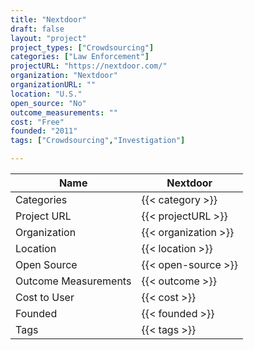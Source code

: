```yaml
---
title: "Nextdoor"
draft: false
layout: "project"
project_types: ["Crowdsourcing"]
categories: ["Law Enforcement"]
projectURL: "https://nextdoor.com/"
organization: "Nextdoor"
organizationURL: ""
location: "U.S."
open_source: "No"
outcome_measurements: ""
cost: "Free"
founded: "2011"
tags: ["Crowdsourcing","Investigation"]

---
```



Name                    |  Nextdoor    
------------------------|----
Categories              | {{< category >}} 
Project URL             | {{< projectURL >}} 
Organization            | {{< organization >}} 
Location                | {{< location >}} 
Open Source             | {{< open-source >}} 
Outcome Measurements    | {{< outcome >}} 
Cost to User            | {{< cost >}} 
Founded                 | {{< founded >}} 
Tags                    | {{< tags >}} 

